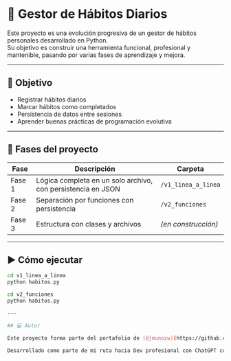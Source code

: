 # 🧘 Gestor de Hábitos Diarios

Este proyecto es una evolución progresiva de un gestor de hábitos personales desarrollado en Python.  
Su objetivo es construir una herramienta funcional, profesional y mantenible, pasando por varias fases de aprendizaje y mejora.

---

## 📌 Objetivo

- Registrar hábitos diarios
- Marcar hábitos como completados
- Persistencia de datos entre sesiones
- Aprender buenas prácticas de programación evolutiva

---

## 🔁 Fases del proyecto

| Fase | Descripción | Carpeta |
|------|-------------|---------|
| Fase 1 | Lógica completa en un solo archivo, con persistencia en JSON | `/v1_linea_a_linea` |
| Fase 2 | Separación por funciones con persistencia | `/v2_funciones` |
| Fase 3 | Estructura con clases y archivos | *(en construcción)* |

---

## ▶️ Cómo ejecutar

```bash
cd v1_linea_a_linea
python habitos.py

cd v2_funciones
python habitos.py

---

## 💻 Autor

Este proyecto forma parte del portafolio de [@jmunozw](https://github.com/jmunozw).

Desarrollado como parte de mi ruta hacia Dev profesional con ChatGPT como mentor técnico y la guía práctica de MoureDev.
